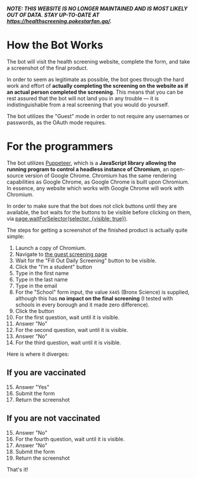 ***NOTE: THIS WEBSITE IS NO LONGER MAINTAINED AND IS MOST LIKELY OUT OF DATA. STAY UP-TO-DATE AT https://healthscreening.pokestarfan.ga/.***
# How the Bot Works

The bot will visit the health screening website, complete the form, and take a screenshot of the final product.

In order to seem as legitimate as possible, the bot goes through the hard work and effort of **actually completing the
screening on the website as if an actual person completed the screening**. This means that you can be rest assured that
the bot will not land you in any trouble — it is indistinguishable from a real screening that you would do yourself.

The bot utilizes the "Guest" mode in order to not require any usernames or passwords, as the OAuth mode requires.

# For the programmers

The bot utilizes [Puppeteer](https://pptr.dev/), which is a **JavaScript library allowing the running program to control
a headless instance of Chromium**, an open-source version of Google Chrome. Chromium has the same rendering capabilities
as Google Chrome, as Google Chrome is built upon Chromium. In essence, any website which works with Google Chrome will
work with Chromium.

In order to make sure that the bot does not click buttons until they are available, the bot waits for the buttons to be
visible before clicking on them,
via [page.waitForSelector(selector, {visible: true})](https://pptr.dev/#?product=Puppeteer&version=v10.2.0&show=api-pagewaitforselectorselector-options).

The steps for getting a screenshot of the finished product is actually quite simple:

1. Launch a copy of Chromium.
2. Navigate to [the guest screening page](https://healthscreening.schools.nyc/?type=G)
3. Wait for the "Fill Out Daily Screening" button to be visible.
4. Click the "I'm a student" button
5. Type in the first name
6. Type in the last name
7. Type in the email
8. For the "School" form input, the value `X445` (Bronx Science) is supplied, although this has **no impact on the final screening** (I tested with schools in every borough and it made zero difference).
9. Click the button
10. For the first question, wait until it is visible.
11. Answer "No"
12. For the second question, wait until it is visible.
13. Answer "No"
14. For the third question, wait until it is visible.

Here is where it diverges:

## If you are vaccinated

15. Answer "Yes"
16. Submit the form
17. Return the screenshot

## If you are not vaccinated

15. Answer "No"
16. For the fourth question, wait until it is visible.
17. Answer "No"
18. Submit the form
19. Return the screenshot

That's it!